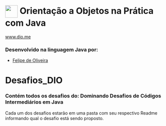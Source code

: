 # <img align="center" width="40px" src="https://hermes.digitalinnovation.one/assets/diome/logo-minimized.png"> Orientação a Objetos na Prática com Java
www.dio.me


### Desenvolvido na linguagem Java por:
- [Felipe de Oliveira](https://github.com/FelipeONMarques)

# Desafios_DIO

### Contém todos os desafios do: Dominando Desafios de Códigos Intermediários em Java

Cada um dos desafios estarão em uma pasta com seu respectivo Readme informando qual o desafio está sendo proposto. 
